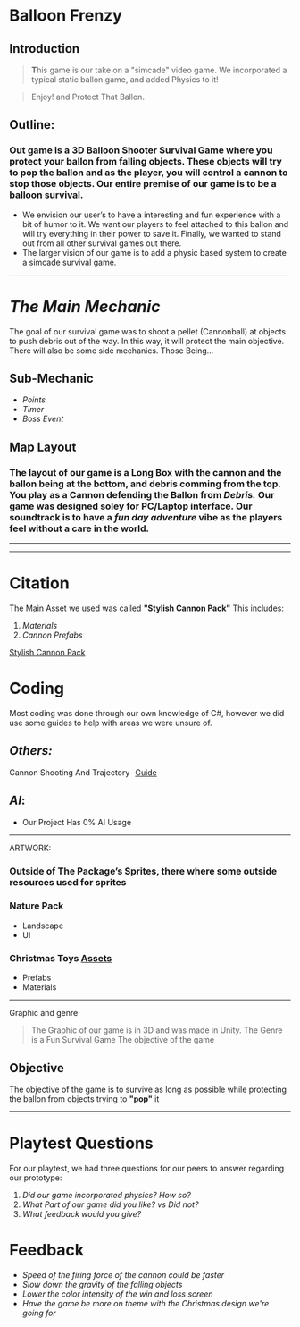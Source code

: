 # **Balloon Frenzy** 
## Introduction 
> **T**his game is our take on a "simcade" video game. We incorporated a typical static ballon game, and added Physics to it!

> Enjoy! and Protect That Ballon.

## Outline: 
### Out game is a 3D Balloon Shooter Survival Game where you protect your ballon from falling objects. These objects will try to pop the ballon and as the player, you will control a cannon to stop those objects. Our entire premise of our game is to be a balloon survival. 
- We envision our user’s to have a interesting and fun experience with a bit of humor to it. We want our players to feel attached to this ballon and will try everything in their power to save it. Finally, we wanted to stand out from all other survival games out there.
- The larger vision of our game is to add a physic based system to create a simcade survival game.
  
---

# **_The Main Mechanic_** 
The goal of our survival game was to shoot a pellet (Cannonball) at objects to push debris out of the way. In this way, it will protect the main objective. There will also be some side mechanics. Those Being...

## Sub-Mechanic 
-	_Points_
-	_Timer_
-	_Boss Event_

## Map Layout 
### The layout of our game is a Long Box with the cannon and the ballon being at the bottom, and debris comming from the top. You play as a **Cannon** defending the **Ballon** from **_Debris._** Our game was designed soley for PC/Laptop interface. Our soundtrack is to have a _fun day adventure_ vibe as the players feel without a care in the world. 

--- 
--- 

# Citation 
The Main Asset we used was called **"Stylish Cannon Pack"** 
This includes: 
1. _Materials_
2. _Cannon Prefabs_
   
[Stylish Cannon Pack](https://assetstore.unity.com/packages/3d/props/weapons/stylish-cannon-pack-174145) 

# Coding 
Most coding was done through our own knowledge of C#, however we did use some guides to help with areas we were unsure of. 

## _Others:_ 
Cannon Shooting And Trajectory- [Guide](https://www.youtube.com/watch?v=RnEO3MRPr5Y&list=LL&index=2) 

## **_AI_**: 
- Our Project Has 0% AI Usage 

--- 

ARTWORK: 
### Outside of The Package’s Sprites, there where some outside resources used for sprites 

### Nature Pack
- Landscape
- UI
### Christmas Toys [Assets](https://assetstore.unity.com/packages/package/106607)
- Prefabs
- Materials

---
Graphic and genre 
> The Graphic of our game is in 3D and was made in Unity.
> The Genre is a Fun Survival Game The objective of the game


## Objective
The objective of the game is to survive as long as possible while protecting the ballon from objects trying to **"pop"** it

---

# Playtest Questions
For our playtest, we had three questions for our peers to answer regarding our prototype:
1. _Did our game incorporated physics? How so?_
2. _What Part of our game did you like? vs Did not?_
3. _What feedback would you give?_

# Feedback
- _Speed of the firing force of the cannon could be faster_
- _Slow down the gravity of the falling objects_
- _Lower the color intensity of the win and loss screen_
- _Have the game be more on theme with the Christmas design we're going for_


